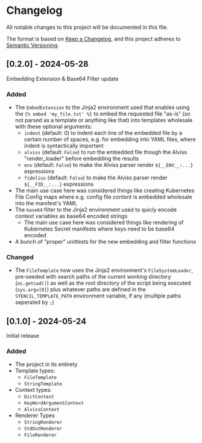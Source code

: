 # Changelog

All notable changes to this project will be documented in this file.

The format is based on [Keep a Changelog](https://keepachangelog.com/en/1.1.0/),
and this project adheres to [Semantic Versioning](https://semver.org/spec/v2.0.0.html).


## [0.2.0] - 2024-05-28

Embedding Extension & Base64 Filter update

### Added

- The `EmbedExtension` to the Jinja2 environment used that enables using the 
  `{% embed 'my_file.txt' %}` to embed the requested file "as-is" (so not 
  parsed as a template or anything like that) into templates wholesale with 
  these optional arguments:
  - `indent` (default: 0) to indent each line of the embedded file by a certain
    number of spaces, e.g. for embedding into YAML files, where indent is 
    syntactically important
  - `alviss` (default: `False`) to run the embedded file though the Alviss 
    "render_loader" before embedding the results
  - `env` (default: `False`) to make the Alviss parser render `${__ENV__:...}` 
    expressions
  - `fidelius` (default: `False`) to make the Alviss parser render 
    `${__FID__:...}` expressions
- The main use case here was considered things like creating Kubernetes File 
  Config maps where e.g. config file content is embedded wholesale into the 
  manifest's YAML
- The `base64` filter to the Jinja2 environment used to quicly encode context 
  variables as base64 encoded strings
  - The main use case here was considered things like rendering of Kubernetes 
    Secret manifests where keys need to be base64 encoded  
- A bunch of "proper" unittests for the new embedding and filter functions

### Changed

- The `FileTemplate` now uses the Jinja2 environment's `FileSystemLoader`, 
  pre-seeded with search paths of the current working directory (`os.getcwd()`) 
  as well as the root directory of the script being executed (`sys.argv[0]`) 
  plus whatever paths are defined in the `STENCIL_TEMPLATE_PATH` environment 
  variable, if any (multiple paths seperated by `;`)


## [0.1.0] - 2024-05-24

Initial release

### Added

- The project in its entirety
- Template types:
  - `FileTemplate`
  - `StringTemplate`
- Context types:
  - `DictContext`
  - `KeyWordArgumentContext`
  - `AlvissContext`
- Renderer Types
  - `StringRenderer`
  - `StdOutRenderer`
  - `FileRenderer`
